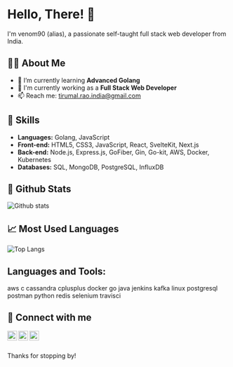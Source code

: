 # Hello, There! 👋

I'm venom90 (alias), a passionate self-taught full stack web developer from India. 

## 🙋‍♂️ About Me

- 🌱 I’m currently learning **Advanced Golang**
- 💼 I'm currently working as a **Full Stack Web Developer**
- 📫 Reach me: [tirumal.rao.india@gmail.com](mailto:tirumal.rao.india@gmail.com)

## 🚀 Skills
- **Languages:** Golang, JavaScript
- **Front-end:** HTML5, CSS3, JavaScript, React, SvelteKit, Next.js
- **Back-end:** Node.js, Express.js, GoFiber, Gin, Go-kit, AWS, Docker, Kubernetes
- **Databases:** SQL, MongoDB, PostgreSQL, InfluxDB

## 🎯 Github Stats

![Github stats](https://github-readme-stats.vercel.app/api?username=venom90&show_icons=true&theme=tokyonight)

## 📈 Most Used Languages

![Top Langs](https://github-readme-stats.vercel.app/api/top-langs/?username=venom90&theme=tokyonight)

## Languages and Tools:
aws c cassandra cplusplus docker go java jenkins kafka linux postgresql postman python redis selenium travisci

## 🤝 Connect with me

<a href="https://linkedin.com/in/tirumalrao2" target="_blank">
  <img align="left" alt="LinkdeIN" width="22px" src="https://www.cdnlogo.com/logos/l/37/linkedin.svg" />
</a>
<a href="https://twitter.com/code_n_deploy" target="_blank">
  <img align="left" alt="Twitter" width="22px" src="https://www.cdnlogo.com/logos/t/96/twitter-icon.svg" />
</a>
<a href="mailto:tirumal.rao.india@gmail.com">
  <img align="left" alt="Gmail" width="22px" src="https://www.cdnlogo.com/logos/g/24/gmail-icon.svg" />
</a>

<br />
<br />

Thanks for stopping by!

